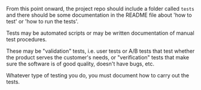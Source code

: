 



From this point onward, the project repo should include a folder called `tests` and there should be some documentation in the README file about 'how to test' or 'how to run the tests'.  

Tests may be automated scripts or may be written documentation of manual test procedures.  

These may be "validation" tests, i.e. user tests or A/B tests that test whether the product serves the customer's needs, or "verification" tests that make sure the software is of good quality, doesn't have bugs, etc.  

Whatever type of testing you do, you must document how to carry out the tests.







